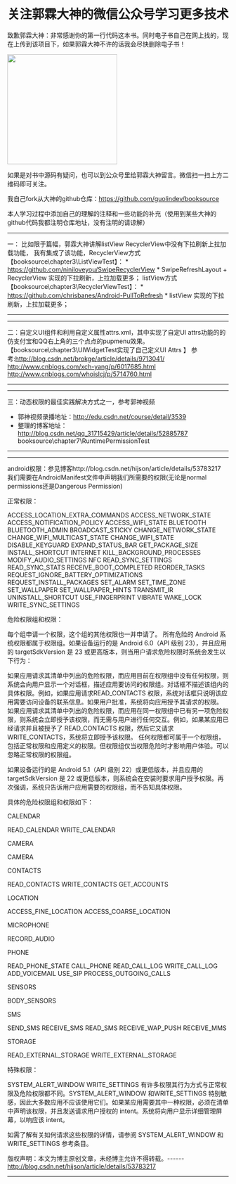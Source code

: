 # 关注郭霖大神的微信公众号学习更多技术
致歉郭霖大神：非常感谢你的第一行代码这本书。同时电子书自己在网上找的，现在上传到该项目下，如果郭霖大神不许的话我会尽快删除电子书！

<img src="https://raw.githubusercontent.com/guolindev/booksource/master/qrcode.jpg" width="250" />

如果是对书中源码有疑问，也可以到公众号里给郭霖大神留言。微信扫一扫上方二维码即可关注。



我自己fork从大神的github仓库：https://github.com/guolindev/booksource



本人学习过程中添加自己的理解的注释和一些功能的补充（使用到某些大神的github代码我都注明仓库地址，没有注明的请谅解）


****************
一：
比如限于篇幅，郭霖大神讲解listView RecyclerView中没有下拉刷新上拉加载功能，
我有集成了该功能，RecyclerView方式【booksource\chapter3\ListViewTest】： * https://github.com/niniloveyou/SwipeRecyclerView      * SwipeRefreshLayout + RecyclerView 实现的下拉刷新，上拉加载更多；
                  listView方式    【booksource\chapter3\RecyclerViewTest】：     * https://github.com/chrisbanes/Android-PullToRefresh   * listView 实现的下拉刷新，上拉加载更多；
****************

																	
																	
****************
二：自定义UI组件和利用自定义属性attrs.xml，其中实现了自定UI attrs功能的的仿支付宝和QQ右上角的三个点点的pupmenu效果。
【booksource\chapter3\UIWidgetTest实现了自己定义UI Attrs 】
参考:http://blog.csdn.net/brokge/article/details/9713041/
http://www.cnblogs.com/xch-yang/p/6017685.html
http://www.cnblogs.com/whoislcj/p/5714760.html
************************


*****************************
三：动态权限的最佳实践解决方式之一，参考郭神视频
 * 郭神视频录播地址：http://edu.csdn.net/course/detail/3539
 * 整理的博客地址：http://blog.csdn.net/qq_31715429/article/details/52885787
booksource\chapter7\RuntimePermissionTest
******************************

*******************************************************************************************************
android权限：参见博客http://blog.csdn.net/hijson/article/details/53783217
我们需要在AndroidManifest文件中声明我们所需要的权限(无论是normal permissions还是Dangerous Permission)

正常权限：

ACCESS_LOCATION_EXTRA_COMMANDS
ACCESS_NETWORK_STATE
ACCESS_NOTIFICATION_POLICY
ACCESS_WIFI_STATE
BLUETOOTH
BLUETOOTH_ADMIN
BROADCAST_STICKY
CHANGE_NETWORK_STATE
CHANGE_WIFI_MULTICAST_STATE
CHANGE_WIFI_STATE
DISABLE_KEYGUARD
EXPAND_STATUS_BAR
GET_PACKAGE_SIZE
INSTALL_SHORTCUT
INTERNET
KILL_BACKGROUND_PROCESSES
MODIFY_AUDIO_SETTINGS
NFC
READ_SYNC_SETTINGS
READ_SYNC_STATS
RECEIVE_BOOT_COMPLETED
REORDER_TASKS
REQUEST_IGNORE_BATTERY_OPTIMIZATIONS
REQUEST_INSTALL_PACKAGES
SET_ALARM
SET_TIME_ZONE
SET_WALLPAPER
SET_WALLPAPER_HINTS
TRANSMIT_IR
UNINSTALL_SHORTCUT
USE_FINGERPRINT
VIBRATE
WAKE_LOCK
WRITE_SYNC_SETTINGS

危险权限组和权限：

每个组申请一个权限，这个组的其他权限也一并申请了。
所有危险的 Android 系统权限都属于权限组。如果设备运行的是 Android 6.0（API 级别 23），并且应用的 targetSdkVersion 是 23 或更高版本，则当用户请求危险权限时系统会发生以下行为：

如果应用请求其清单中列出的危险权限，而应用目前在权限组中没有任何权限，则系统会向用户显示一个对话框，描述应用要访问的权限组。对话框不描述该组内的具体权限。例如，如果应用请求READ_CONTACTS 权限，系统对话框只说明该应用需要访问设备的联系信息。如果用户批准，系统将向应用授予其请求的权限。
如果应用请求其清单中列出的危险权限，而应用在同一权限组中已有另一项危险权限，则系统会立即授予该权限，而无需与用户进行任何交互。例如，如果某应用已经请求并且被授予了 READ_CONTACTS 权限，然后它又请求 WRITE_CONTACTS，系统将立即授予该权限。
任何权限都可属于一个权限组，包括正常权限和应用定义的权限。但权限组仅当权限危险时才影响用户体验。可以忽略正常权限的权限组。

如果设备运行的是 Android 5.1（API 级别 22）或更低版本，并且应用的 targetSdkVersion 是 22 或更低版本，则系统会在安装时要求用户授予权限。再次强调，系统只告诉用户应用需要的权限组，而不告知具体权限。

具体的危险权限组和权限如下：

CALENDAR

READ_CALENDAR
WRITE_CALENDAR

CAMERA

CAMERA

CONTACTS

READ_CONTACTS
WRITE_CONTACTS
GET_ACCOUNTS

LOCATION

ACCESS_FINE_LOCATION
ACCESS_COARSE_LOCATION

MICROPHONE

RECORD_AUDIO

PHONE

READ_PHONE_STATE
CALL_PHONE
READ_CALL_LOG
WRITE_CALL_LOG
ADD_VOICEMAIL
USE_SIP
PROCESS_OUTGOING_CALLS

SENSORS

BODY_SENSORS

SMS

SEND_SMS
RECEIVE_SMS
READ_SMS
RECEIVE_WAP_PUSH
RECEIVE_MMS

STORAGE

READ_EXTERNAL_STORAGE
WRITE_EXTERNAL_STORAGE


特殊权限：


SYSTEM_ALERT_WINDOW
WRITE_SETTINGS
有许多权限其行为方式与正常权限及危险权限都不同。SYSTEM_ALERT_WINDOW 和WRITE_SETTINGS 特别敏感，因此大多数应用不应该使用它们。如果某应用需要其中一种权限，必须在清单中声明该权限，并且发送请求用户授权的 intent。系统将向用户显示详细管理屏幕，以响应该 intent。

如需了解有关如何请求这些权限的详情，请参阅 SYSTEM_ALERT_WINDOW 和WRITE_SETTINGS 参考条目。


版权声明：本文为博主原创文章，未经博主允许不得转载。------http://blog.csdn.net/hijson/article/details/53783217
*************************************************************************************************************************																
																																					
